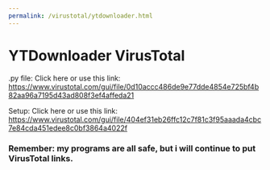 ```yaml
---
permalink: /virustotal/ytdownloader.html
---
```

# YTDownloader VirusTotal
.py file: Click here or use this link: https://www.virustotal.com/gui/file/0d10accc486de9e77dde4854e725bf4b82aa96a7195d43ad808f3ef4affeda21

Setup: Click here or use this link: https://www.virustotal.com/gui/file/404ef31eb26ffc12c7f81c3f95aaada4cbc7e84cda451edee8c0bf3864a4022f

### Remember: my programs are all safe, but i will continue to put VirusTotal links.
